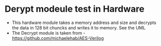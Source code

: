 # Derypt modeule test in Hardware

* This hardware module takes a memory address and size and decrypts the data in 128 bit chuncks and writes it to memory. See the UML
* The Decrypt module is taken from - https://github.com/michaelehab/AES-Verilog

